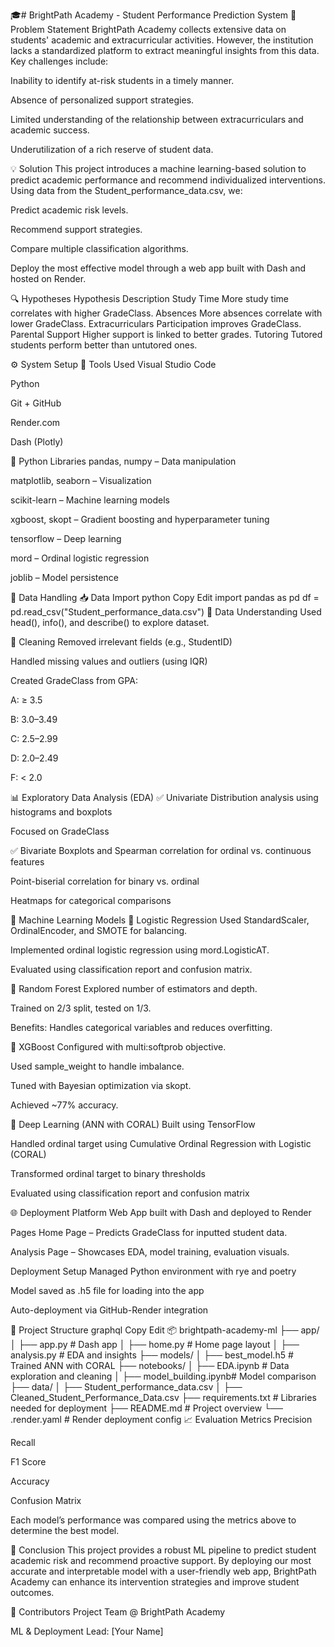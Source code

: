 🎓# BrightPath Academy - Student Performance Prediction System
📌 Problem Statement
BrightPath Academy collects extensive data on students' academic and extracurricular activities. However, the institution lacks a standardized platform to extract meaningful insights from this data. Key challenges include:

Inability to identify at-risk students in a timely manner.

Absence of personalized support strategies.

Limited understanding of the relationship between extracurriculars and academic success.

Underutilization of a rich reserve of student data.

💡 Solution
This project introduces a machine learning-based solution to predict academic performance and recommend individualized interventions. Using data from the Student_performance_data.csv, we:

Predict academic risk levels.

Recommend support strategies.

Compare multiple classification algorithms.

Deploy the most effective model through a web app built with Dash and hosted on Render.

🔍 Hypotheses
Hypothesis	Description
Study Time	More study time correlates with higher GradeClass.
Absences	More absences correlate with lower GradeClass.
Extracurriculars	Participation improves GradeClass.
Parental Support	Higher support is linked to better grades.
Tutoring	Tutored students perform better than untutored ones.

⚙️ System Setup
🔧 Tools Used
Visual Studio Code

Python

Git + GitHub

Render.com

Dash (Plotly)

🐍 Python Libraries
pandas, numpy – Data manipulation

matplotlib, seaborn – Visualization

scikit-learn – Machine learning models

xgboost, skopt – Gradient boosting and hyperparameter tuning

tensorflow – Deep learning

mord – Ordinal logistic regression

joblib – Model persistence

📂 Data Handling
📥 Data Import
python
Copy
Edit
import pandas as pd
df = pd.read_csv("Student_performance_data.csv")
🧠 Data Understanding
Used head(), info(), and describe() to explore dataset.

🧼 Cleaning
Removed irrelevant fields (e.g., StudentID)

Handled missing values and outliers (using IQR)

Created GradeClass from GPA:

A: ≥ 3.5

B: 3.0–3.49

C: 2.5–2.99

D: 2.0–2.49

F: < 2.0

📊 Exploratory Data Analysis (EDA)
✅ Univariate
Distribution analysis using histograms and boxplots

Focused on GradeClass

✅ Bivariate
Boxplots and Spearman correlation for ordinal vs. continuous features

Point-biserial correlation for binary vs. ordinal

Heatmaps for categorical comparisons

🤖 Machine Learning Models
🔸 Logistic Regression
Used StandardScaler, OrdinalEncoder, and SMOTE for balancing.

Implemented ordinal logistic regression using mord.LogisticAT.

Evaluated using classification report and confusion matrix.

🔸 Random Forest
Explored number of estimators and depth.

Trained on 2/3 split, tested on 1/3.

Benefits: Handles categorical variables and reduces overfitting.

🔸 XGBoost
Configured with multi:softprob objective.

Used sample_weight to handle imbalance.

Tuned with Bayesian optimization via skopt.

Achieved ~77% accuracy.

🧠 Deep Learning (ANN with CORAL)
Built using TensorFlow

Handled ordinal target using Cumulative Ordinal Regression with Logistic (CORAL)

Transformed ordinal target to binary thresholds

Evaluated using classification report and confusion matrix

🌐 Deployment
Platform
Web App built with Dash and deployed to Render

Pages
Home Page – Predicts GradeClass for inputted student data.

Analysis Page – Showcases EDA, model training, evaluation visuals.

Deployment Setup
Managed Python environment with rye and poetry

Model saved as .h5 file for loading into the app

Auto-deployment via GitHub-Render integration

📁 Project Structure
graphql
Copy
Edit
📦 brightpath-academy-ml
├── app/
│   ├── app.py              # Dash app
│   ├── home.py             # Home page layout
│   ├── analysis.py         # EDA and insights
├── models/
│   ├── best_model.h5       # Trained ANN with CORAL
├── notebooks/
│   ├── EDA.ipynb           # Data exploration and cleaning
│   ├── model_building.ipynb# Model comparison
├── data/
│   ├── Student_performance_data.csv
│   ├── Cleaned_Student_Performance_Data.csv
├── requirements.txt        # Libraries needed for deployment
├── README.md               # Project overview
└── .render.yaml            # Render deployment config
📈 Evaluation Metrics
Precision

Recall

F1 Score

Accuracy

Confusion Matrix

Each model’s performance was compared using the metrics above to determine the best model.

🧪 Conclusion
This project provides a robust ML pipeline to predict student academic risk and recommend proactive support. By deploying our most accurate and interpretable model with a user-friendly web app, BrightPath Academy can enhance its intervention strategies and improve student outcomes.

🙌 Contributors
Project Team @ BrightPath Academy

ML & Deployment Lead: [Your Name]
